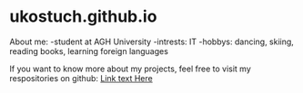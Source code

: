 # ukostuch.github.io

About me:
-student at AGH University
-intrests: IT
-hobbys: dancing, skiing, reading books, learning foreign languages

If you want to know more about my projects, feel free to visit my respositories on github: [Link text Here](https://github.com/ukostuch?tab=repositories)
